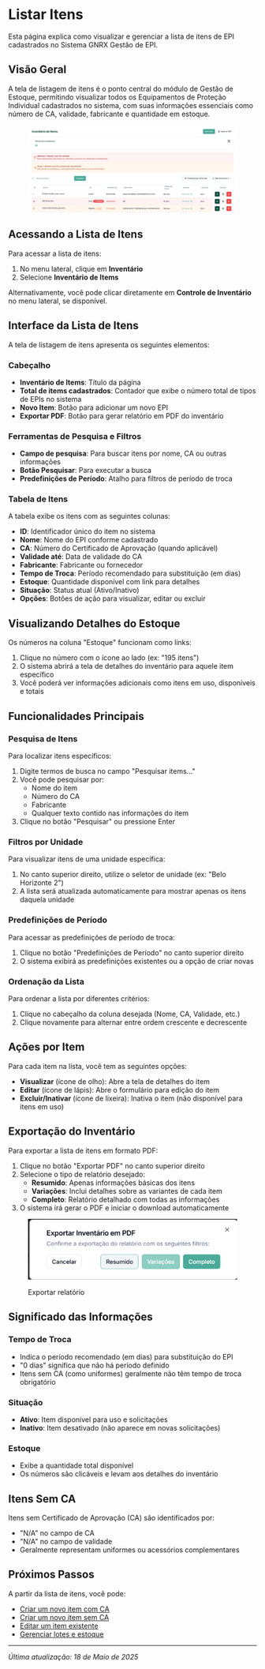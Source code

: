 # Listar Itens

Esta página explica como visualizar e gerenciar a lista de itens de EPI cadastrados no Sistema GNRX Gestão de EPI.

## Visão Geral

A tela de listagem de itens é o ponto central do módulo de Gestão de Estoque, permitindo visualizar todos os Equipamentos de Proteção Individual cadastrados no sistema, com suas informações essenciais como número de CA, validade, fabricante e quantidade em estoque.

<figure><img src="../../.gitbook/assets/image (27).png" alt=""><figcaption></figcaption></figure>

## Acessando a Lista de Itens

Para acessar a lista de itens:

1. No menu lateral, clique em **Inventário**
2. Selecione **Inventário de Items**

Alternativamente, você pode clicar diretamente em **Controle de Inventário** no menu lateral, se disponível.

## Interface da Lista de Itens

A tela de listagem de itens apresenta os seguintes elementos:

### Cabeçalho

* **Inventário de Items**: Título da página
* **Total de items cadastrados**: Contador que exibe o número total de tipos de EPIs no sistema
* **Novo Item**: Botão para adicionar um novo EPI
* **Exportar PDF**: Botão para gerar relatório em PDF do inventário

### Ferramentas de Pesquisa e Filtros

* **Campo de pesquisa**: Para buscar itens por nome, CA ou outras informações
* **Botão Pesquisar**: Para executar a busca
* **Predefinições de Período**: Atalho para filtros de período de troca

### Tabela de Itens

A tabela exibe os itens com as seguintes colunas:

* **ID**: Identificador único do item no sistema
* **Nome**: Nome do EPI conforme cadastrado
* **CA**: Número do Certificado de Aprovação (quando aplicável)
* **Validade até**: Data de validade do CA
* **Fabricante**: Fabricante ou fornecedor
* **Tempo de Troca**: Período recomendado para substituição (em dias)
* **Estoque**: Quantidade disponível com link para detalhes
* **Situação**: Status atual (Ativo/Inativo)
* **Opções**: Botões de ação para visualizar, editar ou excluir

## Visualizando Detalhes do Estoque

Os números na coluna "Estoque" funcionam como links:

1. Clique no número com o ícone ao lado (ex: "195 itens")
2. O sistema abrirá a tela de detalhes do inventário para aquele item específico
3. Você poderá ver informações adicionais como itens em uso, disponíveis e totais

## Funcionalidades Principais

### Pesquisa de Itens

Para localizar itens específicos:

1. Digite termos de busca no campo "Pesquisar items..."
2. Você pode pesquisar por:
   * Nome do item
   * Número do CA
   * Fabricante
   * Qualquer texto contido nas informações do item
3. Clique no botão "Pesquisar" ou pressione Enter

### Filtros por Unidade

Para visualizar itens de uma unidade específica:

1. No canto superior direito, utilize o seletor de unidade (ex: "Belo Horizonte 2")
2. A lista será atualizada automaticamente para mostrar apenas os itens daquela unidade

### Predefinições de Período

Para acessar as predefinições de período de troca:

1. Clique no botão "Predefinições de Período" no canto superior direito
2. O sistema exibirá as predefinições existentes ou a opção de criar novas

### Ordenação da Lista

Para ordenar a lista por diferentes critérios:

1. Clique no cabeçalho da coluna desejada (Nome, CA, Validade, etc.)
2. Clique novamente para alternar entre ordem crescente e decrescente

## Ações por Item

Para cada item na lista, você tem as seguintes opções:

* **Visualizar** (ícone de olho): Abre a tela de detalhes do item
* **Editar** (ícone de lápis): Abre o formulário para edição do item
* **Excluir/Inativar** (ícone de lixeira): Inativa o item (não disponível para itens em uso)

## Exportação do Inventário

Para exportar a lista de itens em formato PDF:

1. Clique no botão "Exportar PDF" no canto superior direito
2. Selecione o tipo de relatório desejado:
   * **Resumido**: Apenas informações básicas dos itens
   * **Variações**: Inclui detalhes sobre as variantes de cada item
   * **Completo**: Relatório detalhado com todas as informações
3. O sistema irá gerar o PDF e iniciar o download automaticamente

<figure><img src="../../.gitbook/assets/image (28).png" alt=""><figcaption><p>Exportar relatório</p></figcaption></figure>

## Significado das Informações

### Tempo de Troca

* Indica o período recomendado (em dias) para substituição do EPI
* "0 dias" significa que não há período definido
* Itens sem CA (como uniformes) geralmente não têm tempo de troca obrigatório

### Situação

* **Ativo**: Item disponível para uso e solicitações
* **Inativo**: Item desativado (não aparece em novas solicitações)

### Estoque

* Exibe a quantidade total disponível
* Os números são clicáveis e levam aos detalhes do inventário

## Itens Sem CA

Itens sem Certificado de Aprovação (CA) são identificados por:

* "N/A" no campo de CA
* "N/A" no campo de validade
* Geralmente representam uniformes ou acessórios complementares

## Próximos Passos

A partir da lista de itens, você pode:

* [Criar um novo item com CA](criar-item-com-ca.md)
* [Criar um novo item sem CA](criar-item-sem-ca.md)
* [Editar um item existente](editar-item.md)
* [Gerenciar lotes e estoque](../lotes/)

***

_Última atualização: 18 de Maio de 2025_
